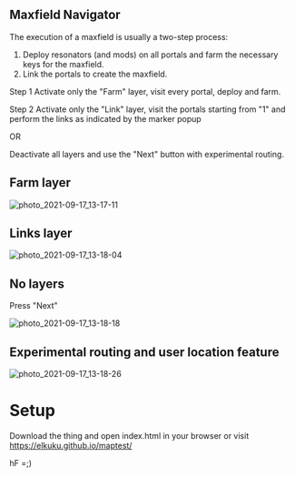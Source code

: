 ## Maxfield Navigator

The execution of a maxfield is usually a two-step process:

1. Deploy resonators (and mods) on all portals and farm the necessary keys for the maxfield.
2. Link the portals to create the maxfield.

Step 1
Activate only the "Farm" layer, visit every portal, deploy and farm.

Step 2
Activate only the "Link" layer, visit the portals starting from "1" and perform the links as indicated by the marker popup

OR

Deactivate all layers and use the "Next" button with experimental routing.

## Farm layer
![photo_2021-09-17_13-17-11](https://user-images.githubusercontent.com/33978/133835733-8ecb8717-afd5-4b9e-8779-6f115569d22f.jpg)

## Links layer
![photo_2021-09-17_13-18-04](https://user-images.githubusercontent.com/33978/133835796-77c768a2-8373-4e65-a032-58b47e904f18.jpg)

## No layers
Press "Next"

![photo_2021-09-17_13-18-18](https://user-images.githubusercontent.com/33978/133835824-35d71240-e8bd-4438-a66c-ab2cca954bbe.jpg)

## Experimental routing and user location feature
![photo_2021-09-17_13-18-26](https://user-images.githubusercontent.com/33978/133835848-79038912-66d0-4ec9-a621-670ddf5ac52b.jpg)


# Setup
Download the thing and open index.html in your browser or visit https://elkuku.github.io/maptest/

hF =;)
